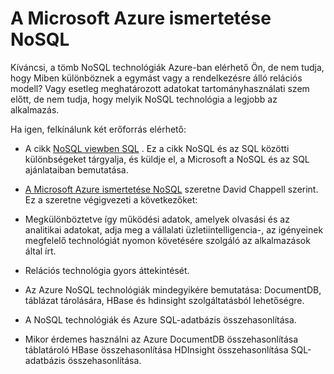 <properties 
    pageTitle="A Azure NoSQL technológiák ismertetése |} Microsoft Azure" 
    description="Ismerje meg, hogyan Azure NoSQL segíti az adatok nem alkalmas relációs adatbázisok kezelését. DocumentDB összehasonlítása táblatároló HBase összehasonlítása HDInsight összehasonlítása SQL-adatbázis összehasonlítása." 
    editor="cgronlun" 
    manager="jhubbard" 
    services="documentdb, storage, hdinsight" 
    documentationCenter="" 
    authors="mimig1"/>

<tags 
    ms.service="multiple" 
    ms.workload="multiple" 
    ms.tgt_pltfrm="na" 
    ms.devlang="na" 
    ms.topic="article" 
    ms.date="10/26/2016" 
    ms.author="mimig"/>

# <a name="understanding-nosql-on-microsoft-azure"></a>A Microsoft Azure ismertetése NoSQL

Kíváncsi, a tömb NoSQL technológiák Azure-ban elérhető Ön, de nem tudja, hogy Miben különböznek a egymást vagy a rendelkezésre álló relációs modell? Vagy esetleg meghatározott adatokat tartományhasználati szem előtt, de nem tudja, hogy melyik NoSQL technológia a legjobb az alkalmazás. 


Ha igen, felkínálunk két erőforrás elérhető: 

- A cikk [NoSQL viewben SQL](documentdb-nosql-vs-sql.md) . Ez a cikk NoSQL és az SQL közötti különbségeket tárgyalja, és küldje el, a Microsoft a NoSQL és az SQL ajánlataiban bemutatása.
- [A Microsoft Azure ismertetése NoSQL](http://go.microsoft.com/fwlink/p/?LinkId=330292) szeretne David Chappell szerint. Ez a szeretne végigvezeti a következőket:

 - Megkülönböztetve így működési adatok, amelyek olvasási és az analitikai adatokat, adja meg a vállalati üzletiintelligencia-, az igényeinek megfelelő technológiát nyomon követésére szolgáló az alkalmazások által írt.
 - Relációs technológia gyors áttekintését.
 - Az Azure NoSQL technológiák mindegyikére bemutatása: DocumentDB, táblázat tárolására, HBase és hdinsight szolgáltatásból lehetőségre.
 - A NoSQL technológiák és Azure SQL-adatbázis összehasonlítása. 
 - Mikor érdemes használni az Azure DocumentDB összehasonlítása táblatároló HBase összehasonlítása HDInsight összehasonlítása SQL-adatbázis összehasonlítása.


 
